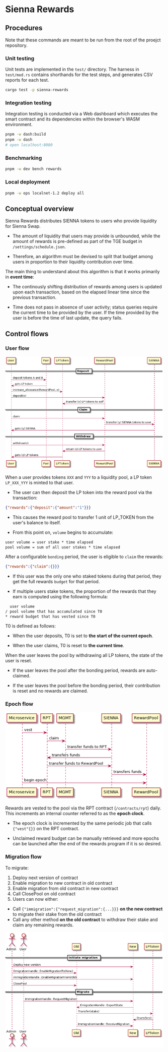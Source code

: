 # Sienna Rewards

## Procedures

Note that these commands are meant to be run
from the root of the proejct repository.

### Unit testing

Unit tests are implemented in the `test/` directory.
The harness in `test/mod.rs` contains shorthands for
the test steps, and generates CSV reports for each test.

```sh
cargo test -p sienna-rewards
```

### Integration testing

Integration testing is conducted via a Web dashboard
which executes the smart contract and its dependencies
within the browser's WASM environment.

```sh
pnpm -w dash:build
pnpm -w dash
# open localhost:8080
```

### Benchmarking

```sh
pnpm -w dev bench rewards
```

### Local deployment

```sh
pnpm -w ops localnet-1.2 deploy all
```

## Conceptual overview

Sienna Rewards distributes SIENNA tokens to users
who provide liquidity for Sienna Swap.

* The amount of liquidity that users may provide is
  unbounded, while the amount of rewards is pre-defined
  as part of the TGE budget in `/settings/schedule.json`.

* Therefore, an algorithm must be devised to split that
  budget among users in proportion to their liquidity
  contribution over time.

The main thing to understand about this algorithm is
that it works primarily in **event time**:

* The continously shifting distribution of rewards among users
  is updated upon each transaction, based on the elapsed linear time
  since the previous transaction.

* Time does not pass in absence of user activity; status queries
  require the current time to be provided by the user. If the time
  provided by the user is before the time of last update, the query
  fails.

## Control flows

### User flow

![](./doc/user_flow.png)

When a user provides tokens `XXX` and `YYY` to a
liquidity pool, a LP token `LP_XXX_YYY` is minted
to that user.

* The user can then deposit the LP token
  into the reward pool via the transaction:

```json
{"rewards":{"deposit":{"amount":"1"}}}
```

* This causes the reward pool to transfer 1 unit of LP_TOKEN
  from the user's balance to itself.

* From this point on, `volume` begins to accumulate:

```
user volume = user stake * time elapsed
pool volume = sum of all user stakes * time elapsed
```

After a configurable `bonding` period, the user
is eligible to `claim` the rewards:

```json
{"rewards":{"claim":{}}}
```

* If this user was the only one who staked tokens
  during that period, they get the full rewards `budget`
  for that period.

* If multiple users stake tokens, the proportion of
  the rewards that they earn is computed using the
  following formula:

```
  user volume
/ pool volume that has accumulated since T0
* reward budget that has vested since T0
```

T0 is defined as follows:

* When the user deposits, T0 is set to
  **the start of the current epoch**.

* When the user claims, T0 is reset to
  **the current time**.

When the user leaves the pool by withdrawing all LP tokens,
the state of the user is reset.

* If the user leaves the pool after the bonding period,
  rewards are auto-claimed.

* If the user leaves the pool before the bonding period,
  their contribution is reset and no rewards are claimed.

### Epoch flow

![](./doc/funding_flow.png)

Rewards are vested to the pool via the RPT contract
(`/contracts/rpt`) daily. This increments an internal counter
referred to as the **epoch clock**.

* The epoch clock is incremented by the same periodic job
  that calls `{"vest"{}}` on the RPT contract.

* Unclaimed reward budget can be manually retrieved
  and more epochs can be launched after the end of the
  rewards program if it is so desired.

### Migration flow

To migrate:

1. Deploy next version of contract
2. Enable migration to new contract in old contract
3. Enable migration from old contract in new contract
4. Call ClosePool on old contract
5. Users can now either:
  - Call `{"immigration":{"request_migration":{...}}}`
    **on the new contract** to migrate their stake from the old contract
  - Call any other method **on the old contract** to withdraw their stake
    and claim any remaining rewards.

![](./doc/migration_flow.png)
